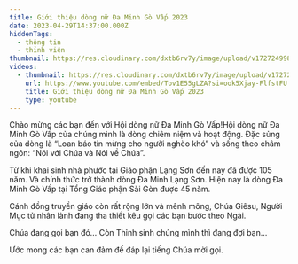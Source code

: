 ```yaml
---
title: Giới thiệu dòng nữ Đa Minh Gò Vấp 2023
date: 2023-04-29T14:37:00.000Z
hiddenTags:
  - thông tin
  - thỉnh viện
thumbnail: https://res.cloudinary.com/dxtb6rv7y/image/upload/v1727249982/gioi_thieu_dong_nu_da_minh_go_vap_2023_rbhmhn.jpg
videos:
  - thumbnail: https://res.cloudinary.com/dxtb6rv7y/image/upload/v1727249982/gioi_thieu_dong_nu_da_minh_go_vap_2023_rbhmhn.jpg
    url: https://www.youtube.com/embed/Tov1E55gLZA?si=ook5Xjay-FlfstFU
    title: Giới thiệu dòng nữ Đa Minh Gò Vấp 2023
    type: youtube
---
```

Chào mừng các bạn đến với Hội dòng nữ Đa Minh Gò Vấp!Hội dòng nữ Đa Minh Gò Vấp của chúng mình là dòng chiêm niệm và hoạt động. Đặc sủng của dòng là “Loan báo tin mừng cho người nghèo khó” và sống theo châm ngôn: “Nói với Chúa và Nói về Chúa”.

Từ khi khai sinh nhà phước tại Giáo phận Lạng Sơn đến nay đã được 105 năm. Và chính thức trở thành dòng Đa Minh Lạng Sơn. Hiện nay là dòng Đa Minh Gò Vấp tại Tổng Giáo phận Sài Gòn được 45 năm.

Cánh đồng truyền giáo còn rất rộng lớn và mênh mông, Chúa Giêsu, Người Mục tử nhân lành đang tha thiết kêu gọi các bạn bước theo Ngài.

Chúa đang gọi bạn đó… Còn Thỉnh sinh chúng mình thì đang đợi bạn…

Ước mong các bạn can đảm đế đáp lại tiếng Chúa mời gọi.

